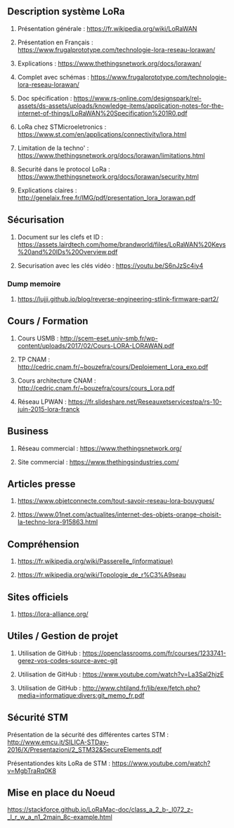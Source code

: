 ## Description système LoRa

1. Présentation générale : https://fr.wikipedia.org/wiki/LoRaWAN

2. Présentation en Français : https://www.frugalprototype.com/technologie-lora-reseau-lorawan/

3. Explications : https://www.thethingsnetwork.org/docs/lorawan/

4. Complet avec schémas : https://www.frugalprototype.com/technologie-lora-reseau-lorawan/

5. Doc spécification : https://www.rs-online.com/designspark/rel-assets/ds-assets/uploads/knowledge-items/application-notes-for-the-internet-of-things/LoRaWAN%20Specification%201R0.pdf

6. LoRa chez STMicroeletronics : https://www.st.com/en/applications/connectivity/lora.html

7. Limitation de la techno' : https://www.thethingsnetwork.org/docs/lorawan/limitations.html

8. Securité dans le protocol LoRa : https://www.thethingsnetwork.org/docs/lorawan/security.html

9. Explications claires : http://genelaix.free.fr/IMG/pdf/presentation_lora_lorawan.pdf

## Sécurisation 

1. Document sur les clefs et ID : https://assets.lairdtech.com/home/brandworld/files/LoRaWAN%20Keys%20and%20IDs%20Overview.pdf 

2. Securisation avec les clés vidéo : https://youtu.be/S6nJzSc4iy4

### Dump memoire

1. https://lujji.github.io/blog/reverse-engineering-stlink-firmware-part2/

## Cours / Formation

1. Cours USMB : http://scem-eset.univ-smb.fr/wp-content/uploads/2017/02/Cours-LORA-LORAWAN.pdf

2. TP CNAM : http://cedric.cnam.fr/~bouzefra/cours/Deploiement_Lora_exo.pdf

3. Cours architecture CNAM : http://cedric.cnam.fr/~bouzefra/cours/cours_Lora.pdf

4. Réseau LPWAN : https://fr.slideshare.net/Reseauxetservicestpa/rs-10-juin-2015-lora-franck


## Business

1. Réseau commercial : https://www.thethingsnetwork.org/

2. Site commercial : https://www.thethingsindustries.com/


## Articles presse

1. https://www.objetconnecte.com/tout-savoir-reseau-lora-bouygues/

2. https://www.01net.com/actualites/internet-des-objets-orange-choisit-la-techno-lora-915863.html


## Compréhension 

1. https://fr.wikipedia.org/wiki/Passerelle_(informatique)

2. https://fr.wikipedia.org/wiki/Topologie_de_r%C3%A9seau

## Sites officiels

1. https://lora-alliance.org/


## Utiles / Gestion de projet

1. Utilisation de GitHub : https://openclassrooms.com/fr/courses/1233741-gerez-vos-codes-source-avec-git 

2. Utilisation de GitHub : https://www.youtube.com/watch?v=La3SaI2hjzE

3. Utilisation de GitHub : http://www.chtiland.fr/lib/exe/fetch.php?media=informatique:divers:git_memo_fr.pdf

## Sécurité STM 

Présentation de la sécurité des différentes cartes STM : http://www.emcu.it/SILICA-STDay-2016/X/Presentazioni/2_STM32&SecureElements.pdf

Présentationdes kits LoRa de STM : https://www.youtube.com/watch?v=MgbTraRq0K8


## Mise en place du Noeud

https://stackforce.github.io/LoRaMac-doc/class_a_2_b-_l072_z-_l_r_w_a_n1_2main_8c-example.html
